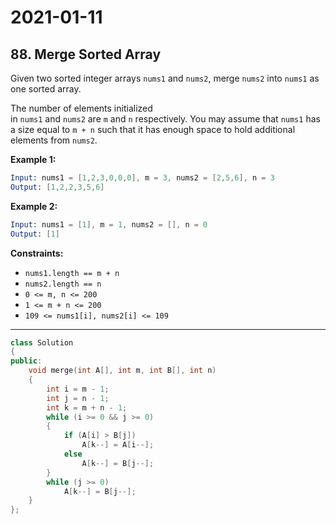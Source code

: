 # 2021-01-11

## 88. Merge Sorted Array

Given two sorted integer arrays `nums1` and `nums2`, merge `nums2` into `nums1` as one sorted array.

The number of elements initialized in `nums1` and `nums2` are `m` and `n` respectively. You may assume that `nums1` has a size equal to `m + n` such that it has enough space to hold additional elements from `nums2`.

**Example 1:**

```s
Input: nums1 = [1,2,3,0,0,0], m = 3, nums2 = [2,5,6], n = 3
Output: [1,2,2,3,5,6]
```

**Example 2:**

```s
Input: nums1 = [1], m = 1, nums2 = [], n = 0
Output: [1]
```

**Constraints:**

- `nums1.length == m + n`
- `nums2.length == n`
- `0 <= m, n <= 200`
- `1 <= m + n <= 200`
- `109 <= nums1[i], nums2[i] <= 109`

---

```c++
class Solution
{
public:
    void merge(int A[], int m, int B[], int n)
    {
        int i = m - 1;
        int j = n - 1;
        int k = m + n - 1;
        while (i >= 0 && j >= 0)
        {
            if (A[i] > B[j])
                A[k--] = A[i--];
            else
                A[k--] = B[j--];
        }
        while (j >= 0)
            A[k--] = B[j--];
    }
};
```
